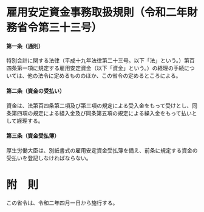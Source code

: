 # 雇用安定資金事務取扱規則（令和二年財務省令第三十三号）
#### 第一条（通則）
特別会計に関する法律（平成十九年法律第二十三号。以下「法」という。）第百四条第一項に規定する雇用安定資金（以下「資金」という。）の経理の手続については、他の法令に定めるもののほか、この省令の定めるところによる。
#### 第二条（資金の受払い）
資金は、法第百四条第二項及び第三項の規定による受入金をもって受けとし、同条第四項の規定による組入金及び同条第五項の規定による繰入金をもって払いとして経理する。
#### 第三条（資金受払簿）
厚生労働大臣は、別紙書式の雇用安定資金受払簿を備え、前条に規定する資金の受払いを登記しなければならない。
# 附　則
この省令は、令和二年四月一日から施行する。
